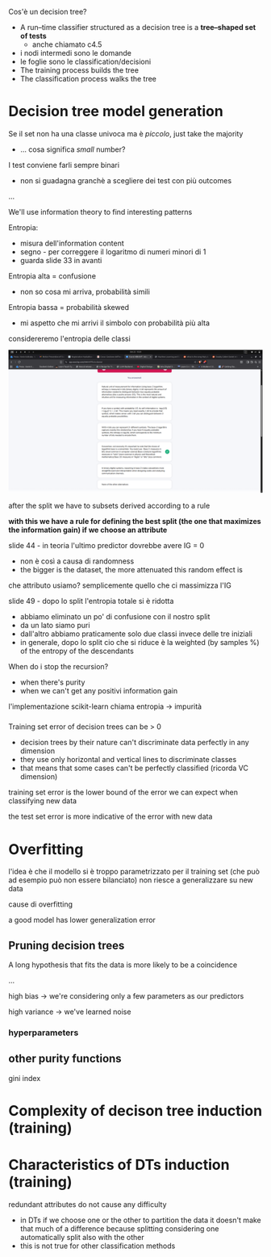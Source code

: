 Cos'è un decision tree?

- A run–time classifier structured as a decision tree is a **tree–shaped set of tests**
  - anche chiamato c4.5
- i nodi intermedi sono le domande
- le foglie sono le classification/decisioni
- The training process builds the tree
- The classification process walks the tree

# Decision tree model generation

Se il set non ha una classe univoca ma è _piccolo_, just take the majority

- ... cosa significa _small_ number?

I test conviene farli sempre binari

- non si guadagna granchè a scegliere dei test con più outcomes

...

We'll use information theory to find interesting patterns

Entropia:

- misura dell'information content
- segno - per correggere il logaritmo di numeri minori di 1
- guarda slide 33 in avanti

Entropia alta = confusione

- non so cosa mi arriva, probabilità simili

Entropia bassa = probabilità skewed

- mi aspetto che mi arrivi il simbolo con probabilità più alta

considereremo l'entropia delle classi

![come mai log2 per entropia?](img/log2_per_entropia.png)

after the split we have to subsets derived according to a rule

**with this we have a rule for defining the best split (the one that maximizes the information gain) if we choose an attribute**

slide 44 - in teoria l'ultimo predictor dovrebbe avere IG = 0

- non è così a causa di randomness
- the bigger is the dataset, the more attenuated this random effect is

che attributo usiamo? semplicemente quello che ci massimizza l'IG

slide 49 - dopo lo split l'entropia totale si è ridotta

- abbiamo eliminato un po' di confusione con il nostro split
- da un lato siamo puri
- dall'altro abbiamo praticamente solo due classi invece delle tre iniziali
- in generale, dopo lo split cio che si riduce è la weighted (by samples %) of the entropy of the descendants

When do i stop the recursion?

- when there's purity
- when we can't get any positivi information gain

l'implementazione scikit-learn chiama entropia -> impurità

###

Training set error of decision trees can be > 0

- decision trees by their nature can't discriminate data perfectly in any dimension
- they use only horizontal and vertical lines to discriminate classes
- that means that some cases can't be perfectly classified (ricorda VC dimension)

training set error is the lower bound of the error we can expect when classifying new data

the test set error is more indicative of the error with new data

# Overfitting

l'idea è che il modello si è troppo parametrizzato per il training set (che può ad esempio può non essere bilanciato) non riesce a generalizzare su new data

cause di overfitting

a good model has lower generalization error

## Pruning decision trees

A long hypothesis that fits the data is more likely to be a coincidence

...

high bias -> we're considering only a few parameters as our predictors

high variance -> we've learned noise

### hyperparameters

## other purity functions

gini index

# Complexity of decison tree induction (training)

# Characteristics of DTs induction (training)

redundant attributes do not cause any difficulty

- in DTs if we choose one or the other to partition the data it doesn't make that much of a difference because splitting considering one automatically split also with the other
- this is not true for other classification methods
